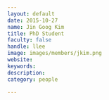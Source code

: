 ```yaml
---
layout: default
date: 2015-10-27
name: Jin Goog Kim
title: PhD Student
faculty: false
handle: llee
image: images/members/jkim.png
website: 
keywords: 
description: 
category: people

---
```

